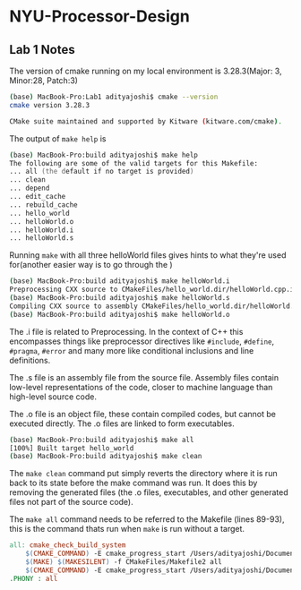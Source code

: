 # NYU-Processor-Design

## Lab 1 Notes

The version of cmake running on my local environment is 3.28.3(Major: 3, Minor:28, Patch:3)

```bash
(base) MacBook-Pro:Lab1 adityajoshi$ cmake --version
cmake version 3.28.3

CMake suite maintained and supported by Kitware (kitware.com/cmake).
```
The output of `make help` is
```zsh
(base) MacBook-Pro:build adityajoshi$ make help
The following are some of the valid targets for this Makefile:
... all (the default if no target is provided)
... clean
... depend
... edit_cache
... rebuild_cache
... hello_world
... helloWorld.o
... helloWorld.i
... helloWorld.s
```
Running `make` with all three helloWorld files gives hints to what they're used for(another easier way is to go through the )
```zsh
(base) MacBook-Pro:build adityajoshi$ make helloWorld.i
Preprocessing CXX source to CMakeFiles/hello_world.dir/helloWorld.cpp.i
(base) MacBook-Pro:build adityajoshi$ make helloWorld.s
Compiling CXX source to assembly CMakeFiles/hello_world.dir/helloWorld.cpp.s
(base) MacBook-Pro:build adityajoshi$ make helloWorld.o
```
The .i file is related to Preprocessing. In the context of C++ this encompasses things like  preprocessor directives like `#include`, `#define`, `#pragma`, `#error` and many more like conditional inclusions and line definitions.

The .s file is an assembly file from the source file. Assembly files contain low-level representations of the code, closer to machine language than high-level source code.

The .o file is an object file, these contain compiled codes, but cannot be executed directly. The .o files are linked to form executables. 

```zsh
(base) MacBook-Pro:build adityajoshi$ make all
[100%] Built target hello_world
(base) MacBook-Pro:build adityajoshi$ make clean
```

The `make clean` command put simply reverts the directory where it is run back to its state before the make command was run. It does this by removing the generated files (the .o files, executables, and  other generated files not part of the source code).

The `make all` command needs to be referred to the Makefile (lines 89-93), this is the command thats run when `make` is run without a target. 
```makefile
all: cmake_check_build_system
	$(CMAKE_COMMAND) -E cmake_progress_start /Users/adityajoshi/Documents/NYU-Processor-Design/Lab1/build/CMakeFiles /Users/adityajoshi/Documents/NYU-Processor-Design/Lab1/build//CMakeFiles/progress.marks
	$(MAKE) $(MAKESILENT) -f CMakeFiles/Makefile2 all
	$(CMAKE_COMMAND) -E cmake_progress_start /Users/adityajoshi/Documents/NYU-Processor-Design/Lab1/build/CMakeFiles 0
.PHONY : all
```

